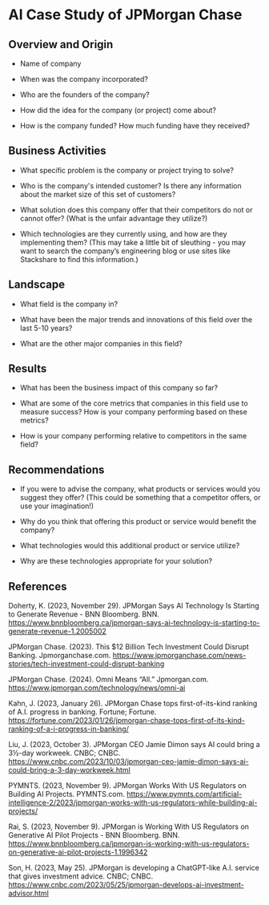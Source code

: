 # AI Case Study of JPMorgan Chase

## Overview and Origin

* Name of company

* When was the company incorporated?

* Who are the founders of the company?

* How did the idea for the company (or project) come about?

* How is the company funded? How much funding have they received?

## Business Activities

* What specific problem is the company or project trying to solve?

* Who is the company's intended customer? Is there any information about the market size of this set of customers?

* What solution does this company offer that their competitors do not or cannot offer? (What is the unfair advantage they utilize?)

* Which technologies are they currently using, and how are they implementing them? (This may take a little bit of sleuthing - you may want to search the company’s engineering blog or use sites like Stackshare to find this information.)

## Landscape

* What field is the company in?

* What have been the major trends and innovations of this field over the last 5-10 years?

* What are the other major companies in this field?

## Results

* What has been the business impact of this company so far?

* What are some of the core metrics that companies in this field use to measure success? How is your company performing based on these metrics?

* How is your company performing relative to competitors in the same field?

## Recommendations

* If you were to advise the company, what products or services would you suggest they offer? (This could be something that a competitor offers, or use your imagination!)

* Why do you think that offering this product or service would benefit the company?

* What technologies would this additional product or service utilize?

* Why are these technologies appropriate for your solution?

## References

Doherty, K. (2023, November 29). JPMorgan Says AI Technology Is Starting to Generate Revenue - BNN Bloomberg. BNN. https://www.bnnbloomberg.ca/jpmorgan-says-ai-technology-is-starting-to-generate-revenue-1.2005002

JPMorgan Chase. (2023). This $12 Billion Tech Investment Could Disrupt Banking. Jpmorganchase.com. https://www.jpmorganchase.com/news-stories/tech-investment-could-disrupt-banking

JPMorgan Chase. (2024). Omni Means “All.” Jpmorgan.com. https://www.jpmorgan.com/technology/news/omni-ai

Kahn, J. (2023, January 26). JPMorgan Chase tops first-of-its-kind ranking of A.I. progress in banking. Fortune; Fortune. https://fortune.com/2023/01/26/jpmorgan-chase-tops-first-of-its-kind-ranking-of-a-i-progress-in-banking/

Liu, J. (2023, October 3). JPMorgan CEO Jamie Dimon says AI could bring a 3½-day workweek. CNBC; CNBC. https://www.cnbc.com/2023/10/03/jpmorgan-ceo-jamie-dimon-says-ai-could-bring-a-3-day-workweek.html

PYMNTS. (2023, November 9). JPMorgan Works With US Regulators on Building AI Projects. PYMNTS.com. https://www.pymnts.com/artificial-intelligence-2/2023/jpmorgan-works-with-us-regulators-while-building-ai-projects/

Rai, S. (2023, November 9). JPMorgan is Working With US Regulators on Generative AI Pilot Projects - BNN Bloomberg. BNN. https://www.bnnbloomberg.ca/jpmorgan-is-working-with-us-regulators-on-generative-ai-pilot-projects-1.1996342

Son, H. (2023, May 25). JPMorgan is developing a ChatGPT-like A.I. service that gives investment advice. CNBC; CNBC. https://www.cnbc.com/2023/05/25/jpmorgan-develops-ai-investment-advisor.html
